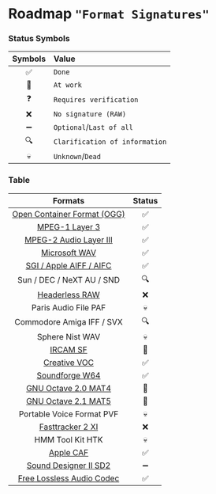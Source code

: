 
# Roadmap `"Format Signatures"`

### Status Symbols

| Symbols | Value |
|:-------:|:------|
| ✅ | `Done` |
| 🔄 | `At work` |
| ❓  | `Requires verification` |
| ❌ | `No signature (RAW)` |
| ➖ | `Optional`/`Last of all` |
| 🔍 | `Clarification of information` |
| 💀 | `Unknown`/`Dead` |

### Table 

| Formats | Status |
|:-------:|:------:|
| [Open Container Format (OGG)](https://en.wikipedia.org/wiki/Ogg) | ✅ |
| [MPEG-1 Layer 3](https://en.wikipedia.org/wiki/MP3) | ✅ |
| [MPEG-2 Audio Layer III](https://en.wikipedia.org/wiki/MP3) | ✅ |
| [Microsoft WAV](https://en.wikipedia.org/wiki/WAV) | ✅ |
| [SGI / Apple AIFF / AIFC](https://en.wikipedia.org/wiki/Audio_Interchange_File_Format) | ✅ |
| Sun / DEC / NeXT AU / SND | 🔍 |
| [Headerless RAW](http://fileformats.archiveteam.org/wiki/RAW_(Audio)) | ❌ |
| Paris Audio File PAF | 💀 |
| Commodore Amiga IFF / SVX | 🔍 |
| Sphere Nist WAV | 💀 |
| [IRCAM SF](http://fileformats.archiveteam.org/wiki/Berkeley/IRCAM/Carl_Sound_Format) | 🔄 |
| [Creative VOC](http://fileformats.archiveteam.org/wiki/Creative_Voice_File) | ✅ |
| [Soundforge W64](http://fileformats.archiveteam.org/wiki/Sony_Wave64) | ✅ |
| [GNU Octave 2.0 MAT4](http://fileformats.archiveteam.org/wiki/MAT) | 🔄 |
| [GNU Octave 2.1 MAT5](http://fileformats.archiveteam.org/wiki/MAT) | 🔄 |
| Portable Voice Format PVF | 💀 |
| [Fasttracker 2 XI](http://fileformats.archiveteam.org/wiki/FastTracker_module) | ❌ |
| HMM Tool Kit HTK | 💀 |
| [Apple CAF](https://en.wikipedia.org/wiki/Core_Audio_Format) | ✅ |
| [Sound Designer II SD2](http://fileformats.archiveteam.org/wiki/SoundDesigner_II) | ➖ |
| [Free Lossless Audio Codec](https://en.wikipedia.org/wiki/FLAC) | ✅ |

